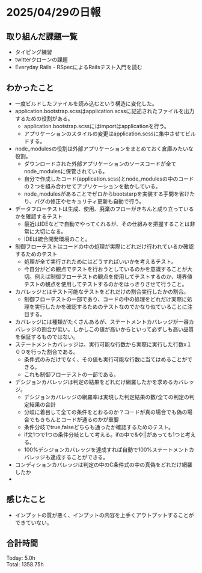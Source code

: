 # 2025/04/29の日報
## 取り組んだ課題一覧
* タイピング練習
* twitterクローンの課題
* Everyday Rails - RSpecによるRailsテスト入門を読む
## わかったこと 
* 一度ビルドしたファイルを読み込むという構造に変化した。
* application.bootstrap.scssはapplication.scssに記述されたファイルを出力するための役割がある。
  * application.bootstrap.scssにはimportはapplicationを行う。
  * アプリケーションのスタイルの変更はapplication.scssに集中させてビルドする。
* node_modulesの役割は外部アプリケーションをまとめておく倉庫みたいな役割。
  * ダウンロードされた外部アプリケーションのソースコードが全てnode_modulesに保管されている。
  * 自分で作成したコード(application.scss)とnode_modulesの中のコードの２つを組み合わせてアプリケーションを動かしている。
  * node_modulesがあることでゼロからbootstarpを実装する手間を省けたり、バグの修正やセキュリティ更新も自動で行う。
* データフローテストは生成、使用、廃棄のフローがきちんと成り立っているかを確認するテスト
  * 最近はIDEなどで自動でやってくれるが、その仕組みを把握することは非常に大切になる。
  * IDEは統合開発環境のこと。
* 制御フローテストはコードの中の処理が実際にどれだけ行われているか確認するためのテスト
  * 処理が全て実行されためにはどうすればいいかを考えるテスト。
  * 今自分がどの観点でテストを行おうとしているのかを意識することが大切。例えば制御フローテストの観点を使用してテストするのか、境界値テストの観点を使用してテストするのかをはっきりさせて行うこと。
* カバレッジとはテスト可能なテストをどれだけの割合実行したかの割合。
  * 制御フローテストの一部であり、コードの中の処理をどれだけ実際に処理を実行したかを確認するためのテストなのでかなり似ていることに注目する。
* カバレッジには種類がたくさんあるが、ステートメントカバレッジが一番カバレッジの割合が低い。しかしこの値が高いからといって必ずしも高い品質を保証するものではない。
* ステートメントカバレッジは、実行可能な行数から実際に実行した行数x１００を行った割合である。
  * 条件式のみだけでなく、その値も実行可能な行数に当てはめることができる。 
  * これも制御フローテストの一部である。
* デシジョンカバレッジは判定の結果をどれだけ網羅したかを求めるカバレッジ。
  * デシジョンカバレッジの網羅率は実現した判定結果の数/全ての判定の判定結果の合計
  * 分岐に着目して全ての条件をとおるのか？コードが真の場合でも偽の場合でもきちんとコードが通るのかが重要
  * 条件分岐でtrue,falseどちらも通ったか確認するためのテスト。
  * if文1つで1つの条件分岐として考える。ifの中で&や||があっても1つと考える。
  * 100%デシジョンカバレッジを達成すれば自動で100%ステートメントカバレッジも達成することができる。
* コンディションカバレッジは判定の中のC条件式の中の真偽をどれだけ網羅したか
*     
## 感じたこと
* インプットの質が悪く、インプットの内容を上手くアウトプットすることができていない。
##  合計時間 
Today: 5.0h<br>
Total: 1358.75h
